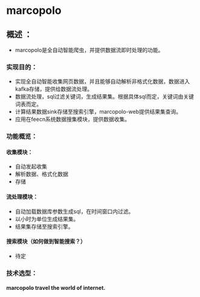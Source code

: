 # marcopolo
## 概述 ：
* marcopolo是全自动智能爬虫，并提供数据流即时处理的功能。
### 实现目的：
* 实现全自动智能收集网页数据，并且能够自动解析非格式化数据，数据进入kafka存储，提供给数据流处理。
* 数据流处理，sql过滤关键词，生成结果集。根据具体sql而定，关键词由关键词表而定。
* 计算结果数据sink存储至搜索引擎，marcopolo-web提供结果集查询。
* 应用在feecn系统数据搜集模块，提供数据收集。
### 功能概览：
#### 收集模块：
* 自动发起收集
* 解析数据、格式化数据
* 存储
#### 流处理模块：
* 自动加载数据库参数生成sql，在时间窗口内过滤。 
* 以小时为单位生成结果集。
* 结果集存储至搜索引擎。
#### 搜索模块（如何做到智能搜索？）
* 待定
### 技术选型：

#### marcopolo travel the world of internet.

